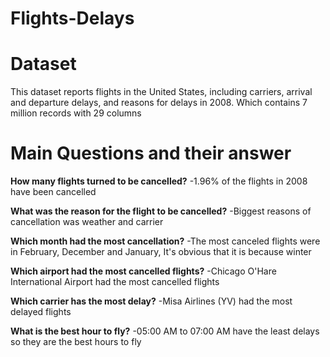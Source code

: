 # Flights-Delays
# Dataset
This dataset reports flights in the United States, including carriers, arrival and departure delays, and reasons for delays in 2008. Which contains 7 million records with 29 columns
# Main Questions and their answer
**How many flights turned to be cancelled?**
-1.96% of the flights in 2008 have been cancelled

**What was the reason for the flight to be cancelled?**
-Biggest reasons of cancellation was weather and carrier

**Which month had the most cancellation?**
-The most canceled flights were in February, December and January, It's obvious that it is because winter

**Which airport had the most cancelled flights?**
-Chicago O'Hare International Airport had the most cancelled flights

**Which carrier has the most delay?**
-Misa Airlines (YV) had the most delayed flights

**What is the best hour to fly?**
-05:00 AM to 07:00 AM have the least delays so they are the best hours to fly

